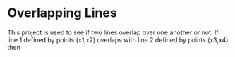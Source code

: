# Overlapping Lines

This project is used to see if two lines overlap over one another or not. If line 1 defined by points (x1,x2) overlaps with line 2 defined by points (x3,x4) then 
